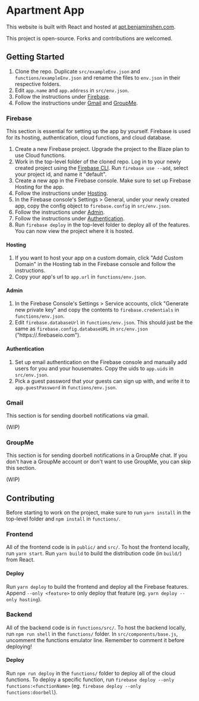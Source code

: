 # Apartment App

This website is built with React and hosted at [apt.benjaminshen.com](https://apt.benjaminshen.com).

This project is open-source. Forks and contributions are welcomed.

## Getting Started

1. Clone the repo. Duplicate `src/exampleEnv.json` and `functions/exampleEnv.json` and rename the files to `env.json` in their respective folders.
2. Edit `app.name` and `app.address` in `src/env.json`. 
3. Follow the instructions under [Firebase](#firebase).
4. Follow the instructions under [Gmail](#gmail) and [GroupMe](#groupme).

### Firebase

This section is essential for setting up the app by yourself. Firebase is used for its hosting, authentication, cloud functions, and cloud database.

1. Create a new Firebase project. Upgrade the project to the Blaze plan to use Cloud functions.
2. Work in the top-level folder of the cloned repo. Log in to your newly created project using the [Firebase CLI](https://firebase.google.com/docs/cli). Run `firebase use --add`, select your project id, and name it "default".
3. Create a new app in the Firebase console. Make sure to set up Firebase Hosting for the app.
4. Follow the instructions under [Hosting](#hosting).
4. In the Firebase console's Settings > General, under your newly created app, copy the config object to `firebase.config` in `src/env.json`.
5. Follow the instructions under [Admin](#admin).
6. Follow the instructions under [Authentication](#authentication).
7. Run `firebase deploy` in the top-level folder to deploy all of the features. You can now view the project where it is hosted.

#### Hosting
1. If you want to host your app on a custom domain, click "Add Custom Domain" in the Hosting tab in the Firebase console and follow the instructions.
2. Copy your app's url to `app.url` in `functions/env.json`.

#### Admin
1. In the Firebase Console's Settings > Service accounts, click "Generate new private key" and copy the contents to `firebase.credentials` in `functions/env.json`.
2. Edit `firebase.databaseUrl` in `functions/env.json`. This should just be the same as `firebase.config.databaseURL` in `src/env.json` ("https://<project-id>.firebaseio.com").

#### Authentication
1. Set up email authentication on the Firebase console and manually add users for you and your housemates. Copy the uids to `app.uids` in `src/env.json`.
2. Pick a guest password that your guests can sign up with, and write it to `app.guestPassword` in `functions/env.json`.

### Gmail

This section is for sending doorbell notifications via gmail.

(WIP)

### GroupMe

This section is for sending doorbell notifications in a GroupMe chat. If you don't have a GroupMe account or don't want to use GroupMe, you can skip this section.

(WIP)

## Contributing

Before starting to work on the project, make sure to run `yarn install` in the top-level folder and `npm install` in `functions/`.

### Frontend

All of the frontend code is in `public/` and `src/`. To host the frontend locally, run `yarn start`. Run `yarn build` to build the distribution code (in `build/`) from React.

#### Deploy
Run `yarn deploy` to build the frontend and deploy all the Firebase features. Append `--only <feature>` to only deploy that feature (eg. `yarn deploy --only hosting`).

### Backend

All of the backend code is in `functions/src/`. To host the backend locally, run `npm run shell` in the `functions/` folder. In `src/components/base.js`, uncomment the functions emulator line. Remember to comment it before deploying!

#### Deploy
Run `npm run deploy` in the `functions/` folder to deploy all of the cloud functions. To deploy a specific function, run `firebase deploy --only functions:<functionName>` (eg. `firebase deploy --only functions:doorbell`).
